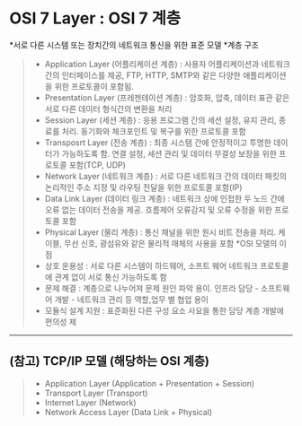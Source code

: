 # OSI 7 Layer : OSI 7 계층
*서로 다른 시스템 또는 장치간의 네트워크 통신을 위한 표준 모델
*계층 구조
> * Application Layer (어플리케이션 계층) : 사용자 어플리케이션과 네트워크간의 인터페이스를 제공, FTP, HTTP, SMTP와 같은 다양한 애플리케이션을 위한 프로토콜이 포함됨.
> * Presentation Layer (프레젠테이션 계층) : 암호화, 압축, 데이터 표관 같은 서로 다른 데이터 형식간의 변환을 처리
> * Session Layer (세션 계층) : 응용 프로그램 간의 세션 설정, 유지 관리, 종료를 처리. 동기화와 체크포인트 및 복구를 위한 프로토콜 포함
> * Transposrt Layer (전송 계층) : 최종 시스템 간에 안정적이고 투명한 데이터가 가능하도록 함. 연결 설정, 세션 관리 및 데이터 무결성 보장을 위한 프로토콜 포함(TCP, UDP)
> * Network Layer (네트워크 계층) : 서로 다른 네트워크 간의 데이터 패킷의 논리적인 주소 지정 및 라우팅 전달을 위한 프로토콜 포함(IP)
> * Data Link Layer (데이터 링크 계층) : 네트워크 상에 인접한 두 노드 간에 오류 없는 데이터 전송을 제공. 흐름제어 오류감지 및 오류 수정을 위한 프로토콜 포함
> * Physical Layer (물리 계층) : 통신 채널을 위한 원시 비트 전송을 처리. 케이블, 무선 신호, 광섬유와 같은 물리적 매체의 사용을 포함
*OSI 모델의 이점
> * 상호 운용성 : 서로 다른 시스템이 하드웨어, 소프트 웨어 네트워크 프로토콜에 관계 없이 서로 통신 가능하도록 함
> * 문제 해결 : 계층으로 나누어져 문제 원인 파악 용이. 인프라 담당 - 소프트웨어 개발 - 네트워크 관리 등 역할,업무 별 협업 용이
> * 모듈식 설계 지원 : 표준화된 다른 구성 요소 사요을 통한 담당 계층 개발에 편의성 제
---
## (참고) TCP/IP 모델 (해당하는 OSI 계층)
> * Application Layer (Application + Presentation + Session)
> * Transport Layer (Transport)
> * Internet Layer (Network)
> * Network Access Layer (Data Link + Physical)
